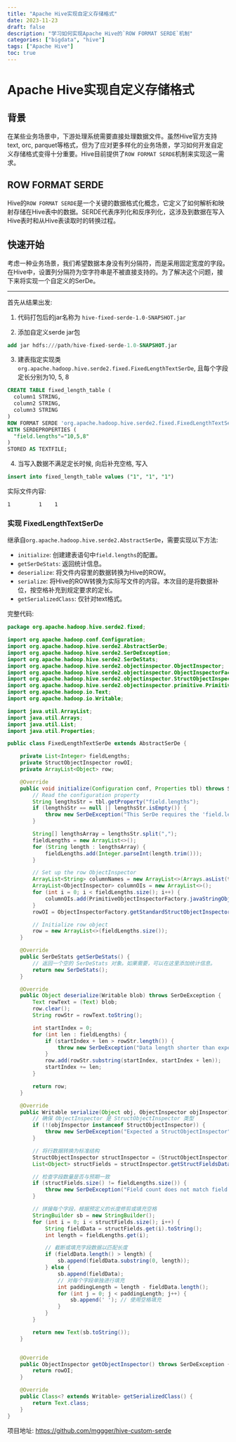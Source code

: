 ```yaml
---
title: "Apache Hive实现自定义存储格式"
date: 2023-11-23
draft: false
description: "学习如何实现Apache Hive的`ROW FORMAT SERDE`机制"
categories: ["bigdata", "hive"]
tags: ["Apache Hive"]
toc: true
---
```


# Apache Hive实现自定义存储格式

## 背景

在某些业务场景中，下游处理系统需要直接处理数据文件。虽然Hive官方支持text, orc, parquet等格式，但为了应对更多样化的业务场景，学习如何开发自定义存储格式变得十分重要。Hive目前提供了`ROW FORMAT SERDE`机制来实现这一需求。



## ROW FORMAT SERDE

Hive的`ROW FORMAT SERDE`是一个关键的数据格式化概念，它定义了如何解析和映射存储在Hive表中的数据。SERDE代表序列化和反序列化，这涉及到数据在写入Hive表时和从Hive表读取时的转换过程。



## 快速开始

考虑一种业务场景，我们希望数据本身没有列分隔符，而是采用固定宽度的字段。在Hive中，设置列分隔符为空字符串是不被直接支持的。为了解决这个问题，接下来将实现一个自定义的SerDe。

***

首先从结果出发: 

1. 代码打包后的jar名称为 ``hive-fixed-serde-1.0-SNAPSHOT.jar``

2. 添加自定义serde jar包

```sql
add jar hdfs:///path/hive-fixed-serde-1.0-SNAPSHOT.jar
```

3. 建表指定实现类``org.apache.hadoop.hive.serde2.fixed.FixedLengthTextSerDe``, 且每个字段定长分别为10, 5, 8
```sql
CREATE TABLE fixed_length_table (
  column1 STRING,
  column2 STRING,
  column3 STRING
)
ROW FORMAT SERDE 'org.apache.hadoop.hive.serde2.fixed.FixedLengthTextSerDe'
WITH SERDEPROPERTIES (
  "field.lengths"="10,5,8"
)
STORED AS TEXTFILE;
```

4. 当写入数据不满足定长时候,  向后补充空格,  写入
```sql
insert into fixed_length_table values ("1", "1", "1")
```

实际文件内容:
```
1         1    1
```







### 实现 FixedLengthTextSerDe

继承自`org.apache.hadoop.hive.serde2.AbstractSerDe`，需要实现以下方法:

- `initialize`: 创建建表语句中`field.lengths`的配置。
- `getSerDeStats`: 返回统计信息。
- `deserialize`: 将文件内容里的数据转换为Hive的ROW。
- `serialize`: 将Hive的ROW转换为实际写文件的内容。本次目的是将数据补位，按空格补充到规定要求的定长。
- `getSerializedClass`: 仅针对text格式。



完整代码:

```java
package org.apache.hadoop.hive.serde2.fixed;

import org.apache.hadoop.conf.Configuration;
import org.apache.hadoop.hive.serde2.AbstractSerDe;
import org.apache.hadoop.hive.serde2.SerDeException;
import org.apache.hadoop.hive.serde2.SerDeStats;
import org.apache.hadoop.hive.serde2.objectinspector.ObjectInspector;
import org.apache.hadoop.hive.serde2.objectinspector.ObjectInspectorFactory;
import org.apache.hadoop.hive.serde2.objectinspector.StructObjectInspector;
import org.apache.hadoop.hive.serde2.objectinspector.primitive.PrimitiveObjectInspectorFactory;
import org.apache.hadoop.io.Text;
import org.apache.hadoop.io.Writable;

import java.util.ArrayList;
import java.util.Arrays;
import java.util.List;
import java.util.Properties;

public class FixedLengthTextSerDe extends AbstractSerDe {

    private List<Integer> fieldLengths;
    private StructObjectInspector rowOI;
    private ArrayList<Object> row;

    @Override
    public void initialize(Configuration conf, Properties tbl) throws SerDeException {
        // Read the configuration property
        String lengthsStr = tbl.getProperty("field.lengths");
        if (lengthsStr == null || lengthsStr.isEmpty()) {
            throw new SerDeException("This SerDe requires the 'field.lengths' property");
        }

        String[] lengthsArray = lengthsStr.split(",");
        fieldLengths = new ArrayList<>();
        for (String length : lengthsArray) {
            fieldLengths.add(Integer.parseInt(length.trim()));
        }

        // Set up the row ObjectInspector
        ArrayList<String> columnNames = new ArrayList<>(Arrays.asList(tbl.getProperty("columns").split(",")));
        ArrayList<ObjectInspector> columnOIs = new ArrayList<>();
        for (int i = 0; i < fieldLengths.size(); i++) {
            columnOIs.add(PrimitiveObjectInspectorFactory.javaStringObjectInspector);
        }
        rowOI = ObjectInspectorFactory.getStandardStructObjectInspector(columnNames, columnOIs);

        // Initialize row object
        row = new ArrayList<>(fieldLengths.size());
    }

    @Override
    public SerDeStats getSerDeStats() {
        // 返回一个空的 SerDeStats 对象。如果需要，可以在这里添加统计信息。
        return new SerDeStats();
    }

    @Override
    public Object deserialize(Writable blob) throws SerDeException {
        Text rowText = (Text) blob;
        row.clear();
        String rowStr = rowText.toString();

        int startIndex = 0;
        for (int len : fieldLengths) {
            if (startIndex + len > rowStr.length()) {
                throw new SerDeException("Data length shorter than expected.");
            }
            row.add(rowStr.substring(startIndex, startIndex + len));
            startIndex += len;
        }

        return row;
    }

    @Override
    public Writable serialize(Object obj, ObjectInspector objInspector) throws SerDeException {
        // 确保 ObjectInspector 是 StructObjectInspector 类型
        if (!(objInspector instanceof StructObjectInspector)) {
            throw new SerDeException("Expected a StructObjectInspector");
        }

        // 将行数据转换为标准结构
        StructObjectInspector structInspector = (StructObjectInspector) objInspector;
        List<Object> structFields = structInspector.getStructFieldsDataAsList(obj);

        // 检查字段数量是否与预期一致
        if (structFields.size() != fieldLengths.size()) {
            throw new SerDeException("Field count does not match field lengths");
        }

        // 拼接每个字段，根据预定义的长度修剪或填充空格
        StringBuilder sb = new StringBuilder();
        for (int i = 0; i < structFields.size(); i++) {
            String fieldData = structFields.get(i).toString();
            int length = fieldLengths.get(i);

            // 截断或填充字段数据以匹配长度
            if (fieldData.length() > length) {
                sb.append(fieldData.substring(0, length));
            } else {
                sb.append(fieldData);
                // 对每个字段单独进行填充
                int paddingLength = length - fieldData.length();
                for (int j = 0; j < paddingLength; j++) {
                    sb.append(' '); // 使用空格填充
                }
            }
        }

        return new Text(sb.toString());
    }


    @Override
    public ObjectInspector getObjectInspector() throws SerDeException {
        return rowOI;
    }

    @Override
    public Class<? extends Writable> getSerializedClass() {
        return Text.class;
    }
}
```



项目地址: https://github.com/mggger/hive-custom-serde

